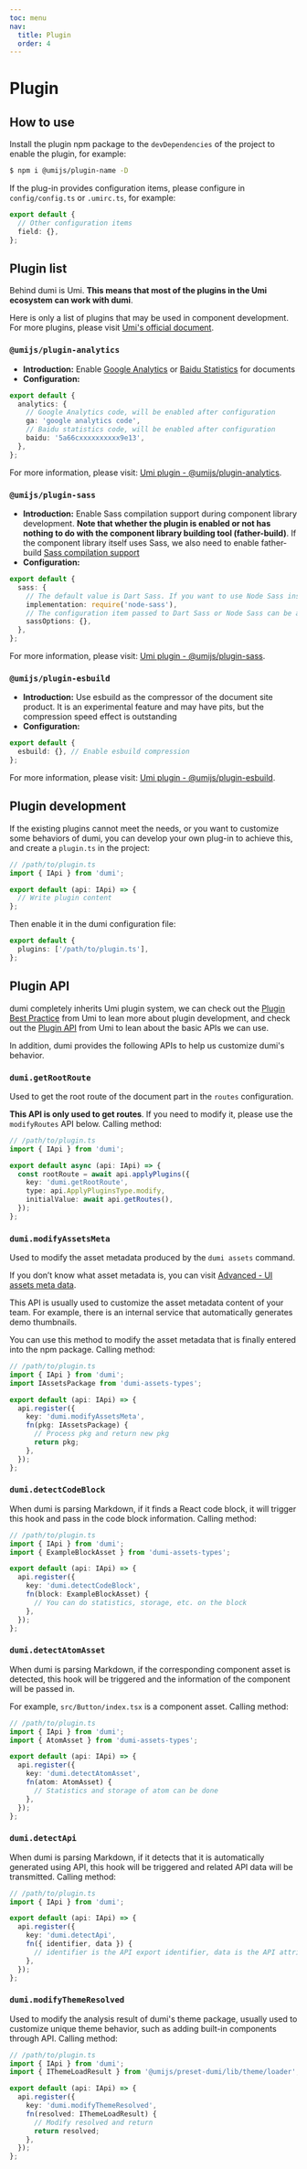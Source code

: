 ```yaml
---
toc: menu
nav:
  title: Plugin
  order: 4
---
```


# Plugin

## How to use

Install the plugin npm package to the `devDependencies` of the project to enable the plugin, for example:

```bash
$ npm i @umijs/plugin-name -D
```

If the plug-in provides configuration items, please configure in `config/config.ts` or `.umirc.ts`, for example:

```ts
export default {
  // Other configuration items
  field: {},
};
```

## Plugin list

Behind dumi is Umi. **This means that most of the plugins in the Umi ecosystem can work with dumi**.

Here is only a list of plugins that may be used in component development. For more plugins, please visit [Umi's official document](https://umijs.org/plugins/plugin-access).

### `@umijs/plugin-analytics`

- **Introduction:** Enable [Google Analytics](https://analytics.google.com/analytics/web) or [Baidu Statistics](https://tongji.baidu.com) for documents
- **Configuration:**

```ts
export default {
  analytics: {
    // Google Analytics code, will be enabled after configuration
    ga: 'google analytics code',
    // Baidu statistics code, will be enabled after configuration
    baidu: '5a66cxxxxxxxxxx9e13',
  },
};
```

For more information, please visit: [Umi plugin - @umijs/plugin-analytics](https://umijs.org/zh-CN/plugins/plugin-analytics).

### `@umijs/plugin-sass`

- **Introduction:** Enable Sass compilation support during component library development. **Note that whether the plugin is enabled or not has nothing to do with the component library building tool (father-build)**. If the component library itself uses Sass, we also need to enable father-build [Sass compilation support](https://github.com/umijs/father#sassinrollupmode)
- **Configuration:**

```ts
export default {
  sass: {
    // The default value is Dart Sass. If you want to use Node Sass instead, you can install the node-sass dependency and use this configuration item
    implementation: require('node-sass'),
    // The configuration item passed to Dart Sass or Node Sass can be a Function
    sassOptions: {},
  },
};
```

For more information, please visit: [Umi plugin - @umijs/plugin-sass](https://umijs.org/zh-CN/plugins/plugin-sass).

### `@umijs/plugin-esbuild`

- **Introduction:** Use esbuild as the compressor of the document site product. It is an experimental feature and may have pits, but the compression speed effect is outstanding
- **Configuration:**

```ts
export default {
  esbuild: {}, // Enable esbuild compression
};
```

For more information, please visit: [Umi plugin - @umijs/plugin-esbuild](https://umijs.org/zh-CN/plugins/plugin-esbuild).

## Plugin development

If the existing plugins cannot meet the needs, or you want to customize some behaviors of dumi, you can develop your own plug-in to achieve this, and create a `plugin.ts` in the project:

```ts
// /path/to/plugin.ts
import { IApi } from 'dumi';

export default (api: IApi) => {
  // Write plugin content
};
```

Then enable it in the dumi configuration file:

```ts
export default {
  plugins: ['/path/to/plugin.ts'],
};
```

## Plugin API

dumi completely inherits Umi plugin system, we can check out the [Plugin Best Practice](https://umijs.org/plugins/best-practice) from Umi to lean more about plugin development, and check out the [Plugin API](https://umijs.org/plugins/api) from Umi to lean about the basic APIs we can use.

In addition, dumi provides the following APIs to help us customize dumi's behavior.

### `dumi.getRootRoute`

Used to get the root route of the document part in the `routes` configuration.

**This API is only used to get routes**. If you need to modify it, please use the `modifyRoutes` API below. Calling method:

```ts
// /path/to/plugin.ts
import { IApi } from 'dumi';

export default async (api: IApi) => {
  const rootRoute = await api.applyPlugins({
    key: 'dumi.getRootRoute',
    type: api.ApplyPluginsType.modify,
    initialValue: await api.getRoutes(),
  });
};
```

### `dumi.modifyAssetsMeta`

Used to modify the asset metadata produced by the `dumi assets` command.

If you don’t know what asset metadata is, you can visit [Advanced - UI assets meta data](/guide/advanced#ui-assets-meta-data).

This API is usually used to customize the asset metadata content of your team. For example, there is an internal service that automatically generates demo thumbnails.

You can use this method to modify the asset metadata that is finally entered into the npm package. Calling method:

```ts
// /path/to/plugin.ts
import { IApi } from 'dumi';
import IAssetsPackage from 'dumi-assets-types';

export default (api: IApi) => {
  api.register({
    key: 'dumi.modifyAssetsMeta',
    fn(pkg: IAssetsPackage) {
      // Process pkg and return new pkg
      return pkg;
    },
  });
};
```

### `dumi.detectCodeBlock`

When dumi is parsing Markdown, if it finds a React code block, it will trigger this hook and pass in the code block information. Calling method:

```ts
// /path/to/plugin.ts
import { IApi } from 'dumi';
import { ExampleBlockAsset } from 'dumi-assets-types';

export default (api: IApi) => {
  api.register({
    key: 'dumi.detectCodeBlock',
    fn(block: ExampleBlockAsset) {
      // You can do statistics, storage, etc. on the block
    },
  });
};
```

### `dumi.detectAtomAsset`

When dumi is parsing Markdown, if the corresponding component asset is detected, this hook will be triggered and the information of the component will be passed in.

For example, `src/Button/index.tsx` is a component asset. Calling method:

```ts
// /path/to/plugin.ts
import { IApi } from 'dumi';
import { AtomAsset } from 'dumi-assets-types';

export default (api: IApi) => {
  api.register({
    key: 'dumi.detectAtomAsset',
    fn(atom: AtomAsset) {
      // Statistics and storage of atom can be done
    },
  });
};
```

### `dumi.detectApi`

When dumi is parsing Markdown, if it detects that it is automatically generated using API, this hook will be triggered and related API data will be transmitted. Calling method:

```ts
// /path/to/plugin.ts
import { IApi } from 'dumi';

export default (api: IApi) => {
  api.register({
    key: 'dumi.detectApi',
    fn({ identifier, data }) {
      // identifier is the API export identifier, data is the API attribute data
    },
  });
};
```

### `dumi.modifyThemeResolved`

Used to modify the analysis result of dumi's theme package, usually used to customize unique theme behavior, such as adding built-in components through API. Calling method:

```ts
// /path/to/plugin.ts
import { IApi } from 'dumi';
import { IThemeLoadResult } from '@umijs/preset-dumi/lib/theme/loader';

export default (api: IApi) => {
  api.register({
    key: 'dumi.modifyThemeResolved',
    fn(resolved: IThemeLoadResult) {
      // Modify resolved and return
      return resolved;
    },
  });
};
```
